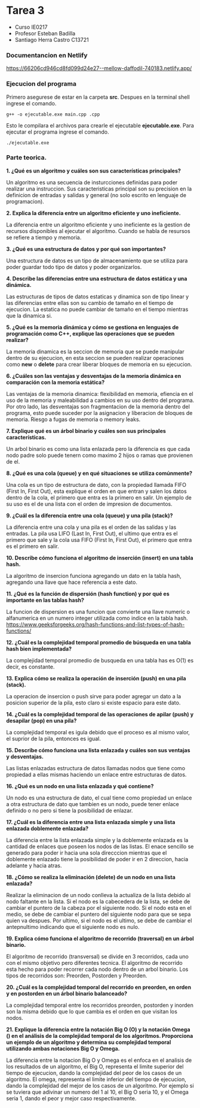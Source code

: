 # Tarea 3
-  Curso IE0217
- Profesor Esteban Badilla
- Santiago Herra Castro C13721

### Documentancion en Netlify
https://66206cd946cd8fd099d24e27--mellow-daffodil-740183.netlify.app/

### Ejecucion del programa 
Primero asegurese de estar en la carpeta **src**. Despues en la terminal shell ingrese el comando.
```
g++ -o ejecutable.exe main.cpp .cpp
```
Esto le compilara el archivos para crearle el ejecutable **ejecutable.exe**. Para ejecutar el programa ingrese el comando.
```
./ejecutable.exe
```

### Parte teorica.

   **1. ¿Qué es un algoritmo y cuáles son sus características principales?**

   Un algoritmo es una secuencia de insturcciones definidas para poder realizar una instruccion. Sus caracteristicas principal son su precision en la definicion de entradas y salidas y general (no solo escrito en lenguaje de programacion).

   **2. Explica la diferencia entre un algoritmo eficiente y uno ineficiente.**

 La diferencia entre un algoritmo eficiente y uno ineficiente es la gestion de recursos disponibles al ejecutar el algoritmo. Cuando se habla de resursos se refiere a tiempo y memoria.

   **3. ¿Qué es una estructura de datos y por qué son importantes?**

   Una estructura de datos es un tipo de almacenamiento que se utiliza para poder guardar todo tipo de datos y poder organizarlos.

   **4. Describe las diferencias entre una estructura de datos estática y una dinámica.**

Las estructuras de tipos de datos estaticas y dinamica son de tipo linear y las diferencias entre ellas son su cambio de tamaño en el tiempo de ejecucion. La estatica no puede cambiar de tamaño en el tiempo mientras que la dinamica si.

   **5. ¿Qué es la memoria dinámica y cómo se gestiona en lenguajes de programación como C++, explique las operaciones que se pueden realizar?**

La memoria dinamica es la seccion de memoria que se puede manipular dentro de su ejecucion, en esta seccion se pueden realizar operaciones como **new** o **delete** para crear  liberar bloques de memoria en su ejecucion.

   **6. ¿Cuáles son las ventajas y desventajas de la memoria dinámica en comparación con la memoria estática?**

Las ventajas de la memoria dinamica: flexibilidad en memoria, efiencia en el uso de la memoria y maleabilidad a cambios en su uso dentro del programa. Por otro lado, las desventajas son fragmentacion de la memoria dentro del programa, esto puede suceder por la asignacion y liberacion de bloques de memoria. Riesgo a fugas de memoria o memory leaks.

   **7. Explique qué es un árbol binario y cuáles son sus principales características.**

Un arbol binario es como una lista enlazada pero la diferencia es que cada nodo padre solo puede tenern como maximo 2 hijos o ramas que provienen de el.

   **8. ¿Qué es una cola (queue) y en qué situaciones se utiliza comúnmente?**

   Una cola es un tipo de estructura de dato, con la propiedad llamada FIFO (First In, First Out), esta explique el orden en que entran y salen los datos dentro de la cola, el primero que entra es la primero en salir. Un ejemplo de su uso es el de una lista con el orden de impresion de documentos.

   **9. ¿Cuál es la diferencia entre una cola (queue) y una pila (stack)?**

La diferencia entre una cola y una pila es el orden de las salidas y las entradas. La pila usa LIFO (Last In, First Out), el ultimo que entra es el primero que sale y la cola usa FIFO (First In, First Out), el primero que entra es el primero en salir.

   **10. Describe cómo funciona el algoritmo de inserción (insert) en una tabla hash.**

La algoritmo de insercion funciona agregando un dato en la tabla hash, agregando una llave que hace referencia a este dato. 

   **11. ¿Qué es la función de dispersión (hash function) y por qué es importante en las tablas hash?**

La funcion de dispersion es una funcion que convierte una llave numeric o alfanumerica en un numero integer utilizada como indice en la tabla hash.
https://www.geeksforgeeks.org/hash-functions-and-list-types-of-hash-functions/

   **12. ¿Cuál es la complejidad temporal promedio de búsqueda en una tabla hash bien implementada?**

La complejidad temporal promedio de busqueda en una tabla has es O(1) es decir, es constante.

   **13. Explica cómo se realiza la operación de inserción (push) en una pila (stack).**

La operacion de insercion o push sirve para poder agregar un dato a la posicion superior de la pila, esto claro si existe espacio para este dato.

   **14. ¿Cuál es la complejidad temporal de las operaciones de apilar (push) y desapilar (pop) en una pila?**

La complejidad temporal es igula debido que el proceso es al mismo valor, el suprior de la pila, entonces es igual.

   **15. Describe cómo funciona una lista enlazada y cuáles son sus ventajas y desventajas.**

Las listas enlazadas estructura de datos llamadas nodos que tiene como propiedad a ellas mismas haciendo un enlace entre estructuras de datos.

   **16. ¿Qué es un nodo en una lista enlazada y qué contiene?**

Un nodo es una estructura de dato, el cual tiene como propiedad un enlace a otra estructura de dato que tambien es un nodo, puede tener enlace definido o no pero si tiene la posibilidad de enlazar.

   **17. ¿Cuál es la diferencia entre una lista enlazada simple y una lista enlazada doblemente enlazada?**

La diferencia entre la lista enlazada simple y la doblemente enlazada es la cantidad de enlaces que poseen los nodos de las listas. El enace sencillo se generado para poder ir hacia una sola direcccion mientras que el doblemente enlazado tiene la posibilidad de poder ir en 2 direccion, hacia adelante y hacia atras.

   **18. ¿Cómo se realiza la eliminación (delete) de un nodo en una lista enlazada?**

Realizar la eliminacion de un nodo conlleva la actualiza de la lista debido al nodo faltante en la lista. Si el nodo es la cabecedera de la lista, se debe de cambiar el puntero de la cabeza por el siguiente nodo. Si el nodo esta en el medio, se debe de cambiar el puntero del siguiente nodo para que se sepa quien va despues. Por ultimo, si el nodo es el ultimo, se debe de cambiar el antepnultimo indicando que el siguiente nodo es nulo.

   **19. Explica cómo funciona el algoritmo de recorrido (traversal) en un árbol binario.**

El algoritmo de recorrido (transversal) se divide en 3 recorridos, cada uno con el mismo objetivo pero diferentes tecnica. El algoritmo de recorrido esta hecho para poder recorrer cada nodo dentro de un arbol binario. Los tipos de recorridos son: Preorden, Postorden y Preorden.

   **20. ¿Cuál es la complejidad temporal del recorrido en preorden, en orden y en postorden en un árbol binario balanceado?**

La complejidad temporal entre los recorridos preorden, postorden y inorden son la misma debido que lo que cambia es el orden en que visitan los nodos.

   **21. Explique la diferencia entre la notación Big O (O) y la notación Omega () en el análisis de la complejidad temporal de los algoritmos. Proporciona un ejemplo de un algoritmo y determina su complejidad temporal utilizando ambas notaciones Big O y Omega.**

La diferencia entre la notacion Big O y Omega es el enfoca en el analisis de los resultados de un algoritmo, el Big O, representa el limite superior del tiempo de ejecucion, dando la complejidad del peor de los casos de un algoritmo. El omega, representa el limite inferior del tiempo de ejecucion, dando la complejidad del mejor de los casos de un algoritmo. Por ejemplo si se tuviera que adivinar un numero del 1 al 10, el Big O seria 10, y el Omega seria 1, dando el peor y mejor caso respectivamente.
